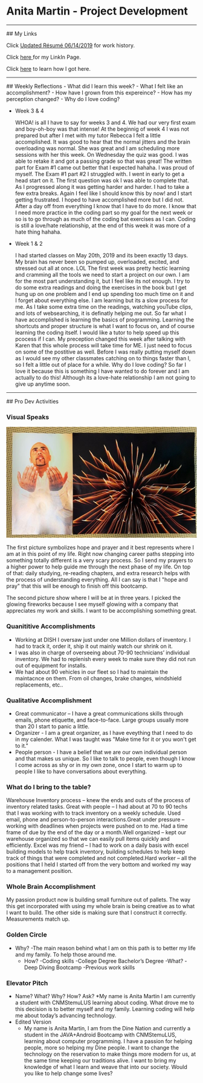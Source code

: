 # Anita Martin - Project Development

<hr />
## My Links

Click [Updated R&eacute;sum&eacute; 06/14/2019](ResumeEdited06042019.pdf) for work history.

Click <a href= "https://www.linkedin.com/in/anita-martin-84bb78183/"> here <a/> for my LinkIn Page.

Click [here](bio.md) to learn how I got here.

<hr />
## Weekly Reflections
 - What did I learn this week?
 - What I felt like an accomplishment?
 - How have I grown from this expereince?
 - How has my perception changed?
 - Why do I love coding?
  
  - Week 3 & 4
    <p>WHOA! is all I have to say for weeks 3 and 4. We had our very first exam and boy-oh-boy was that intense! At the beginnig of week 4 I was not prepared but after I met with my tutor Rebecca I felt a little accomplished. It was good to hear that the normal jitters and the brain overloading was normal. She was great and I am scheduling more sessions with her this week. On Wednesday the quiz was good. I was able to retake it and got a passing grade so that was great! The written part for Exam #1 came out better that I expected hahaha. I was proud of myself. The Exam #1 part #2 I struggled with. I went in early to get a head start on it. The first question was ok I was able to complete that. As I progressed along it was getting harder and harder. I had to take a few extra breaks. Again I feel like I should know this by now! and I start getting frustrated. I hoped to have accomplished more but I did not. After a day off from everything I know that I have to do more. I know that I need more practice in the coding part so my goal for the next week or so is to go through as much of the coding bat exercises as I can. Coding is still a love/hate relationship, at the end of this week it was more of a hate thing hahaha.
    
  
  - Week 1 & 2
    <p>I had started classes on May 20th, 2019 and its been exactly 13 days. My brain has never been so pumped up, overloaded, excited, and stressed out all at once. LOL The first week was pretty hectic learning and cramming all the tools we need to start a project on our own. I am for the most part understanding it, but I feel like its not enough. I try to do some extra readings and doing the exercises in the book but I get hung up on one problem and I end up spending too much time on it and I forget about everything else. I am learning but its a slow process for me. As I take some extra time on the readings, watching youTube clips, and lots of websearching, it is definatly helping me out. So far what I have accomplished is learning the basics of programming. Learning the shortcuts and proper structure is what I want to focus on, and of course learning the coding itself. I would like a tutor to help speed up this pcocess if I can. My preception changed this week after talking with Karen that this whole process will take time for ME. I just need to focus on some of the postitive as well. Before I was really putting myself down as I would see my other classmates catching on to things faster than I, so I felt a little out of place for a while. Why do I love coding? So far I love it because this is something I have wanted to do forever and I am actually to do this! Although its a love-hate relationship I am not going to give up anytime soon.</p>
  
<hr />
## Pro Dev Activities

### Visual Speaks
![Visual Speaks](IdentityPic.jpg)
<p>The first picture symbolizes hope and prayer and it best represents where I am at in this point of my life. Right now changing career paths stepping into something totally different is a very scary process. So I send my prayers to a higher power to help guide me through the next phase of my life. On top of that: daily studying, re-reading chapters, and extra research helps with the process of understanding everything. All I can say is that I "hope and pray" that this will be enough to finish off this bootcamp.</p>
<p> The second picture show where I will be at in three years. I picked the glowing fireworks because I see myself glowing with a company that appreciates my work and skills. I want to be accomplishing something great.</p>



### Quanititive Accomplishments
   - Working at DISH I oversaw just under one Million dollars of inventory. I had to track it, order it, ship it out mainly watch our shrink on it.
   - I was also in charge of overseeing about 70-90 technicians’ individual inventory. We had to replenish every week to make sure they did not run out of equipment for installs.
   - We had about 90 vehicles in our fleet so I had to maintain the maintacnce on them. From oil changes, brake changes, windshield replacements, etc..

### Qualitative Accomplishment
   - Great communicator – I have a great communications skills through emails, phone etiquette, and face-to-face. Large groups usually more than 20 I start to panic a little. 
   - Organizer - I am a great organizer, as I have eveything that I need to do in my calender. What I was taught was "Make time for it or you won't get to it."
   - People person - I have a belief that we are our own individual person and that makes us unique. So I like to talk to people, even though I know I come across as shy or in my own zone, once I start to warm up to people I like to have conversations about everything.
    
### What do I bring to the table?
<p>Warehouse Inventory process – knew the ends and outs of the process of inventory related tasks.
Great with people – I had about at 70 to 90 techs that I was working with to track inventory on a weekly schedule. Used email, phone and person-to-person interactions.Great under pressure – working with deadlines when projects were pushed on to me. Had a time frame of due by the end of the day or a month.Well organized – kept our warehouse organized so that we can easily pull items quickly and efficiently.
Excel was my friend – I had to work on a daily basis with excel building models to help track inventory, building schedules to help keep track of things that were completed and not completed.Hard worker – all the positions that I held I started off from the very bottom and worked my way to a management position.</p>

    
### Whole Brain Accomplishment
<p>My passion product now is building small furniture out of pallets. The way this get incorporated with using my whole brain is being creative as to what I want to build. The other side is making sure that I construct it correctly. Measurements match up.</p>

    
    
### Golden Circle
 - Why?
   -The main reason behind what I am on this path is to better my life and my family. To help those around me.
   - How?
     -Coding skills
     -College Degree Bachelor’s Degree 
   -What?
     -Deep Diving Bootcamp
     -Previous work skills
    
### Elevator Pitch
 * Name? What? Why? How? Ask?
   *My name is Anita Martin I am currently a student with CNMStemuLUS learning about coding. What drove me to this decision is to better myself and my family. Learning coding will help me about today’s advancing technology.
 * Edited Version
   * My name is Anita Martin, I am from the Dine Nation and currently a student in the JAVA+Android Bootcamp with CNMStemuLUS, learning about computer programming. I have a passion for helping people, more so helping my Dine people. I want to change the technology on the reservation to make things more modern for us, at the same time keeping our traditions alive. I want to bring my knowledge of what I learn and weave that into our society. Would you like to help change some lives?
